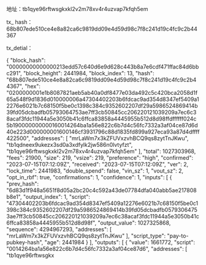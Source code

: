地址：tb1qye96rftwsgkxkl2v2m78xv4r4uzvap7kfqh5em

tx_ hash：68b807ede510ce4e8a82ca6c9819dd09e4d59d98c7f8c241d19c4fc9c2b44367

tx_detial：

{
    "block_hash": "00000000000000213edd57c640d6e9d628c443b8a7e6cdf471ffac84d6bbc291",
    "block_height": 2441984,
    "block_index": 13,
    "hash": "68b807ede510ce4e8a82ca6c9819dd09e4d59d98c7f8c241d19c4fc9c2b44367",
    "hex": "0200000001e1b8087821aeb5ab40a0df8477e03da492c5c420bca2058d1f65a548f9d1836d010000006a47304402203b6fdcac9ad354d8347ef5409a12276e6021b7c68150f5be0c1398c384c9352602207df29a5986524869414b39fd05dcbadfb05793064753ae7ff3cb50845cc206220121039209a7ec6c38acaf3fdc11944a5e3050b41c6ffca83858a4445955b512d8d98ffdffffff024c5b190000000000160014264ba1a56e822c6b7d4c56fc7332a3af04ce87d6d40e223d000000001600146cf3931796c88d1835fd899a927eca93a87d4dffff422500",
    "addresses": [
        "mrLaWm7x3kZFUVxzvhBCQ9qs8zytTnJKwu",
        "tb1qdneex9ukezx3sd0a3xdfylk2jw586n0lvtyfzt",
        "tb1qye96rftwsgkxkl2v2m78xv4r4uzvap7kfqh5em"
    ],
    "total": 1027303968,
    "fees": 21900,
    "size": 219,
    "vsize": 219,
    "preference": "high",
    "confirmed": "2023-07-15T07:12:09Z",
    "received": "2023-07-15T07:12:09Z",
    "ver": 2,
    "lock_time": 2441983,
    "double_spend": false,
    "vin_sz": 1,
    "vout_sz": 2,
    "opt_in_rbf": true,
    "confirmations": 1,
    "confidence": 1,
    "inputs": [
        {
            "prev_hash": "6d83d1f948a5651f8d05a2bc20c4c592a43de07784dfa040abb5ae217808b8e1",
            "output_index": 1,
            "script": "47304402203b6fdcac9ad354d8347ef5409a12276e6021b7c68150f5be0c1398c384c9352602207df29a5986524869414b39fd05dcbadfb05793064753ae7ff3cb50845cc206220121039209a7ec6c38acaf3fdc11944a5e3050b41c6ffca83858a4445955b512d8d98f",
            "output_value": 1027325868,
            "sequence": 4294967293,
            "addresses": [
                "mrLaWm7x3kZFUVxzvhBCQ9qs8zytTnJKwu"
            ],
            "script_type": "pay-to-pubkey-hash",
            "age": 2441984
        }
    ],
    "outputs": [
        {
            "value": 1661772,
            "script": "0014264ba1a56e822c6b7d4c56fc7332a3af04ce87d6",
            "addresses": [
                "tb1qye96rftwsgkx